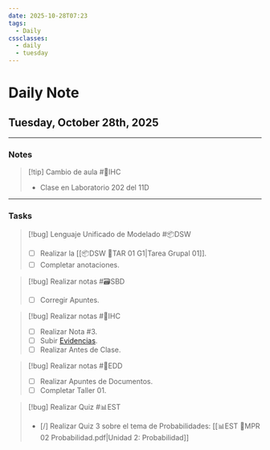 ```yaml
---
date: 2025-10-28T07:23
tags:
  - Daily
cssclasses:
  - daily
  - tuesday
---
```


# Daily Note
## Tuesday, October 28th, 2025

***

### Notes

> [!tip] Cambio de aula #🎨IHC 
> - Clase en Laboratorio 202 del 11D

***

### Tasks

> [!bug] Lenguaje Unificado de Modelado #📦DSW 
> - [ ] Realizar la [[📦DSW 📝TAR 01 G1|Tarea Grupal 01]].
> - [ ] Completar anotaciones.

> [!bug] Realizar notas #🗃️SBD 
> - [ ] Corregir Apuntes.

> [!bug] Realizar notas #🎨IHC
> - [ ] Realizar Nota #3.
> - [ ] Subir [Evidencias](https://aulavirtual.espol.edu.ec/groups/166252/files).
> - [ ] Realizar Antes de Clase.

> [!bug] Realizar notas #💾EDD
> - [ ] Realizar Apuntes de Documentos.
> - [ ] Completar Taller 01.

> [!bug] Realizar Quiz #📊EST 
> - [/] Realizar Quiz 3 sobre el tema de Probabilidades: [[📊EST 🏫MPR 02 Probabilidad.pdf|Unidad 2: Probabilidad]]